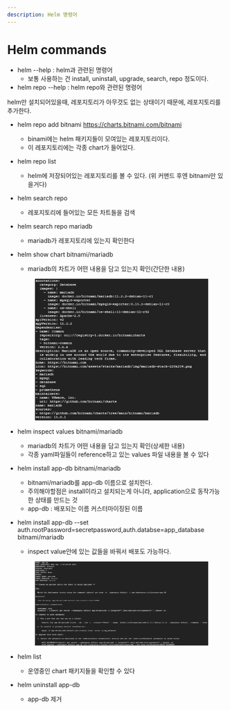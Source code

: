 ```yaml
---
description: Helm 명령어
---
```


# Helm commands

* helm --help : helm과 관련된 명령어
  * 보통 사용하는 건 install, uninstall, upgrade, search, repo 정도이다.
* helm repo --help : helm repo와 관련된 명령어



helm만 설치되어있을때, 레포지토리가 아무것도 없는 상태이기 때문에, 레포지토리를 추가한다.

* helm repo add bitnami https://charts.bitnami.com/bitnami
  * binami에는 helm 패키지들이 모여있는 레포지토리이다.
  * 이 레포지토리에는 각종 chart가 들어있다.
* helm repo list
  * helm에 저장되어있는 레포지토리를 볼 수 있다. (위 커맨드 후엔 bitnami만 있을거다)
* helm search repo
  * 레포지토리에 들어있는 모든 차트들을 검색
* helm search repo mariadb
  * mariadb가 레포지토리에 있는지 확인한다
*   helm show chart bitnami/mariadb

    * mariadb의 차트가 어떤 내용을 담고 있는지 확인(간단한 내용)

    <figure><img src="../../.gitbook/assets/image (38).png" alt=""><figcaption></figcaption></figure>
* helm inspect values bitnami/mariadb
  * mariadb의 차트가 어떤 내용을 담고 있는지 확인(상세한 내용)
  * 각종 yaml파일들이 reference하고 있는 values 파일 내용을 볼 수 있다
* helm install app-db bitnami/mariadb
  * bitnami/mariadb를 app-db 이름으로 설치한다.
  * 주의해야할점은 install이라고 설치되는게 아니라, application으로 동작가능한 상태를 만드는 것
  * app-db : 배포되는 이름 커스터마이징된 이름
*   helm install app-db --set auth.rootPassword=secretpassword,auth.databse=app\_database bitnami/mariadb

    * inspect value안에 있는 값들을 바꿔서 배포도 가능하다.

    <figure><img src="../../.gitbook/assets/image (36).png" alt=""><figcaption></figcaption></figure>
* helm list
  * 운영중인 chart 패키지들을 확인할 수 있다
* helm uninstall app-db
  * app-db 제거
